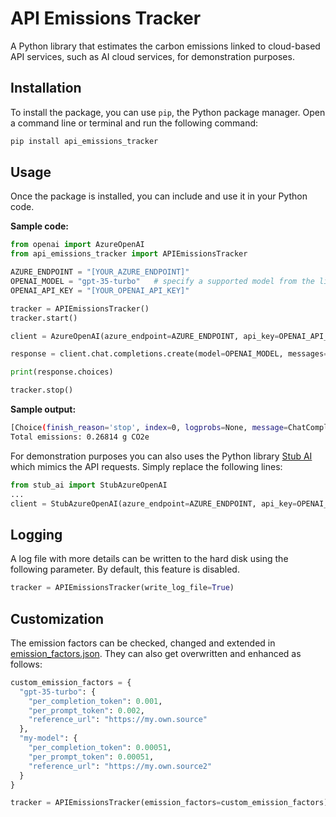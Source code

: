 # API Emissions Tracker
A Python library that estimates the carbon emissions linked to cloud-based API services, such as AI cloud services, for demonstration purposes.

## Installation

To install the package, you can use `pip`, the Python package manager. Open a command line or terminal and run the following command:

```bash
pip install api_emissions_tracker
```

## Usage

Once the package is installed, you can include and use it in your Python code.

__Sample code:__
```python
from openai import AzureOpenAI
from api_emissions_tracker import APIEmissionsTracker

AZURE_ENDPOINT = "[YOUR_AZURE_ENDPOINT]"
OPENAI_MODEL = "gpt-35-turbo"   # specify a supported model from the list
OPENAI_API_KEY = "[YOUR_OPENAI_API_KEY]"

tracker = APIEmissionsTracker()
tracker.start()

client = AzureOpenAI(azure_endpoint=AZURE_ENDPOINT, api_key=OPENAI_API_KEY)

response = client.chat.completions.create(model=OPENAI_MODEL, messages=[{"role": "system", "content": "What is the origin of the Olympic Games?"}])

print(response.choices)

tracker.stop()
```

__Sample output:__
```bash
[Choice(finish_reason='stop', index=0, logprobs=None, message=ChatCompletionMessage(content='The Olympic Games originated in ancient Greece around the 8th century BCE. They were held in Olympia, a small town in the western region of the Peloponnese. The Games were a religious festival dedicated to the Greek god Zeus and were held every four years. The first recorded Olympic Games took place in 776 BCE, and they continued for nearly 12 centuries until they were abolished in 393 CE by the Christian Byzantine Emperor Theodosius I.', role='assistant', function_call=None, tool_calls=None), content_filter_results={'hate': {'filtered': False, 'severity': 'safe'}, 'self_harm': {'filtered': False, 'severity': 'safe'}, 'sexual': {'filtered': False, 'severity': 'safe'}, 'violence': {'filtered': False, 'severity': 'safe'}})]
Total emissions: 0.26814 g CO2e
```

For demonstration purposes you can also uses the Python library [Stub AI](https://github.com/borisruf/stub_ai/) which mimics the API requests. Simply replace the following lines:

```python
from stub_ai import StubAzureOpenAI
...
client = StubAzureOpenAI(azure_endpoint=AZURE_ENDPOINT, api_key=OPENAI_API_KEY)
```

## Logging 
A log file with more details can be written to the hard disk using the following parameter. By default, this feature is disabled. 


```python
tracker = APIEmissionsTracker(write_log_file=True)
```



## Customization
The emission factors can be checked, changed and extended in [emission_factors.json](https://github.com/borisruf/api_emissions_tracker/blob/main/api_emissions_tracker/emission_factors.json). They can also get overwritten and enhanced as follows:

```python
custom_emission_factors = {
  "gpt-35-turbo": {
    "per_completion_token": 0.001,
    "per_prompt_token": 0.002,
    "reference_url": "https://my.own.source"
  },
  "my-model": {
    "per_completion_token": 0.00051,
    "per_prompt_token": 0.00051,
    "reference_url": "https://my.own.source2"
  }
}

tracker = APIEmissionsTracker(emission_factors=custom_emission_factors)
```
